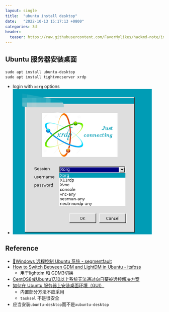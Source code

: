 ```yaml
---
layout: single
title:  "ubuntu install desktop"
date:   "2022-10-13 15:17:13 +0800"
categories: 3d
header:
  teaser: https://raw.githubusercontent.com/FavorMylikes/hackmd-note/img/img1663053520068.jpg
---
```


## Ubuntu 服务器安装桌面

```shell
sudo apt install ubuntu-desktop
sudo apt install tightvncserver xrdp
```

- login with `xorg` options
- <img src="https://raw.githubusercontent.com/FavorMylikes/hackmd-note/img/img20221012111415.png" alt="20221012111415"/>

## Reference

- [🤙Windows 远程控制 Ubuntu 系统 - segmentfault](https://segmentfault.com/a/1190000024537377)
- [How to Switch Between GDM and LightDM in Ubuntu - itsfoss](https://itsfoss.com/switch-gdm-and-lightdm-in-ubuntu-14-04/)
  - 用于lightdm 和 GDM3切换
- [CentOS8或Ubuntu17.10以上系统无法通过向日葵被远控解决方案](https://service.oray.com/question/11969.html)
- [如何在 Ubuntu 服务器上安装桌面环境（GUI）](https://linux.cn/article-13408-1.html)
  - 内置部分方法不应采用
  - `tasksel` 不是很安全
- 应当安装`ubuntu-desktop`而不是`xubuntu-desktop`